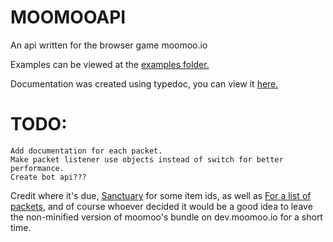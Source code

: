 # MOOMOOAPI

An api written for the browser game moomoo.io

Examples can be viewed at the <a href="https://github.com/Mathrandom7910/moomooapi/tree/master/examples">examples folder.</a>

Documentation was created using typedoc, you can view it <a href="https://mathrandom7910.github.io/moomooapi/">here.</a>

# TODO:
    Add documentation for each packet.
    Make packet listener use objects instead of switch for better performance.
    Create bot api???

Credit where it's due,
<a href="https://github.com/Picoseconds/sanctuary">Sanctuary</a> for some item ids,
as well as <a href="https://github.com/Illya9999/OasisProject">For a list of packets</a>,
and of course whoever decided it would be a good idea to leave the non-minified version of moomoo's bundle on dev.moomoo.io for a short time.